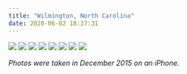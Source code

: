 ```yaml
---
title: "Wilmington, North Carolina"
date: 2020-06-02 18:17:31
---
```


<img class="post-image" src="/img/wilmington/IMG_1300.jpeg" />
<img class="post-image" src="/img/wilmington/IMG_1377.jpeg" />
<img class="post-image" src="/img/wilmington/IMG_1367.jpeg" />
<img class="post-image" src="/img/wilmington/IMG_1358.jpeg" />
<img class="post-image" src="/img/wilmington/IMG_1372.jpeg" />
<img class="post-image" src="/img/wilmington/IMG_1289.jpeg" />
<img class="post-image" src="/img/wilmington/IMG_1299.jpeg" />
<img class="post-image" src="/img/wilmington/IMG_1325.jpeg" />

_Photos were taken in December 2015 on an iPhone._

<script>
;(function(){
    var head = document.getElementsByTagName('head')[0];
    var style = document.createElement('style');
    style.setAttribute('type', 'text/css');
    var css = /* css */`
        .post-content .post-image {
            max-width: 512px; 
            width: 100%; 
            margin: 100px auto; 
            border: 1px solid lightgrey; 
            border-radius: 1px;
        }   
    `
    if (style.styleSheet) {   
        // IE
        style.styleSheet.cssText = css;
    } else { 
        // the world
        style.appendChild(document.createTextNode(css));
    }
    head.appendChild(style);
})()
</script>

